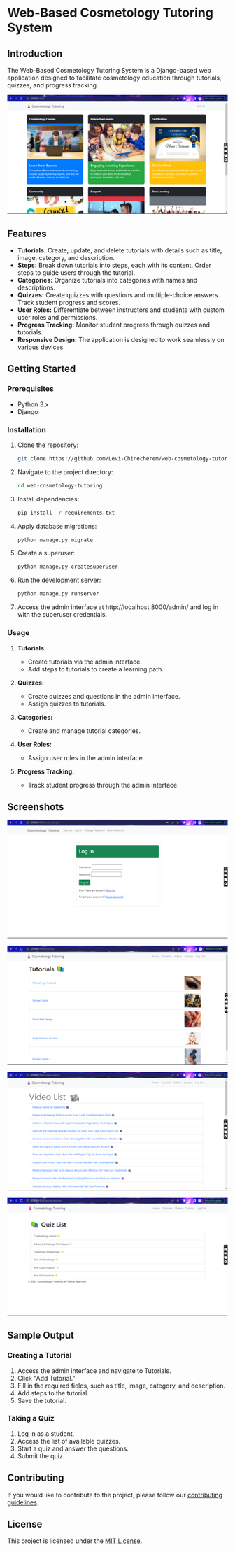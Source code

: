 # Web-Based Cosmetology Tutoring System

## Introduction

The Web-Based Cosmetology Tutoring System is a Django-based web application designed to facilitate cosmetology education through tutorials, quizzes, and progress tracking.

![Screenshot 2](https://github.com/Levi-Chinecherem/web-cosmetology-tutoring/blob/main/sample%20output/p1.png)

## Features

- **Tutorials:** Create, update, and delete tutorials with details such as title, image, category, and description.
- **Steps:** Break down tutorials into steps, each with its content. Order steps to guide users through the tutorial.
- **Categories:** Organize tutorials into categories with names and descriptions.
- **Quizzes:** Create quizzes with questions and multiple-choice answers. Track student progress and scores.
- **User Roles:** Differentiate between instructors and students with custom user roles and permissions.
- **Progress Tracking:** Monitor student progress through quizzes and tutorials.
- **Responsive Design:** The application is designed to work seamlessly on various devices.

## Getting Started

### Prerequisites

- Python 3.x
- Django

### Installation

1. Clone the repository:

   ```bash
   git clone https://github.com/Levi-Chinecherem/web-cosmetology-tutoring.git

   ```
2. Navigate to the project directory:

   ```bash
   cd web-cosmetology-tutoring
   ```
3. Install dependencies:

   ```bash
   pip install -r requirements.txt
   ```
4. Apply database migrations:

   ```bash
   python manage.py migrate
   ```
5. Create a superuser:

   ```bash
   python manage.py createsuperuser
   ```
6. Run the development server:

   ```bash
   python manage.py runserver
   ```
7. Access the admin interface at http://localhost:8000/admin/ and log in with the superuser credentials.

### Usage

1. **Tutorials:**

   - Create tutorials via the admin interface.
   - Add steps to tutorials to create a learning path.
2. **Quizzes:**

   - Create quizzes and questions in the admin interface.
   - Assign quizzes to tutorials.
3. **Categories:**

   - Create and manage tutorial categories.
4. **User Roles:**

   - Assign user roles in the admin interface.
5. **Progress Tracking:**

   - Track student progress through the admin interface.

## Screenshots

![Screenshot 2](https://github.com/Levi-Chinecherem/web-cosmetology-tutoring/blob/main/sample%20output/p2.png)

![Screenshot 2](https://github.com/Levi-Chinecherem/web-cosmetology-tutoring/blob/main/sample%20output/p3.png)

![Screenshot 2](https://github.com/Levi-Chinecherem/web-cosmetology-tutoring/blob/main/sample%20output/p4.png)

![Screenshot 2](https://github.com/Levi-Chinecherem/web-cosmetology-tutoring/blob/main/sample%20output/p5.png)


## Sample Output

### Creating a Tutorial

1. Access the admin interface and navigate to Tutorials.
2. Click "Add Tutorial."
3. Fill in the required fields, such as title, image, category, and description.
4. Add steps to the tutorial.
5. Save the tutorial.

### Taking a Quiz

1. Log in as a student.
2. Access the list of available quizzes.
3. Start a quiz and answer the questions.
4. Submit the quiz.

## Contributing

If you would like to contribute to the project, please follow our [contributing guidelines](CONTRIBUTING.md).

## License

This project is licensed under the [MIT License](LICENSE).
